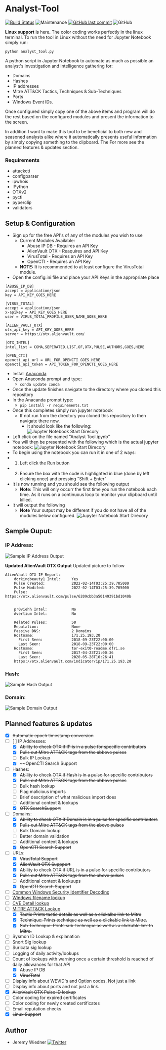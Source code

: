 # Analyst-Tool
[![Build Status](https://img.shields.io/badge/platform-Windows%20%7C%20Linux-blue.svg)](https://shields.io/)
![Maintenance](https://img.shields.io/maintenance/yes/2024.svg?style=flat-square)
[![GitHub last commit](https://img.shields.io/github/last-commit/cybersheepdog/Analyst-Tool.svg?style=flat-square)](https://github.com/cybersheepdog/Analyst-Tool/commit/master)
![GitHub](https://img.shields.io/github/license/cybersheepdog/Analyst-Tool)

**Linux support** is here. The color coding works perfectly in the linux terminal. To run the tool in Linux without the need for Jupyter Notebook simply run:
```
python analyst_tool.py
```


A python script in Jupyter Notebook to automate as much as possible an analyst's investigation and intelligence gathering for:
- Domains
- Hashes
- IP addresses
- Mitre ATT&CK Tactics, Techniques & Sub-Techniques
- Ports
- Windows Event IDs.  

Once configured simply copy one of the above items and program will do the rest based on the configured modules and present the information to the screen. 

In addition I want to make this tool to be beneficial to both new and seasoned analysts alike where it automatically presents useful information by simply copying something to the clipboard. The For more see the planned features & updates section.

### Requirements
- attackcti
- configparser
- ipwhois
- IPython
- OTXv2
- pycti
- pyperclip
- validators

## Setup & Configuration
- Sign up for the free API's of any of the modules you wish to use
     - Current Modules Available:
          - Abuse IP DB - Requires an API Key
          - AlienVault OTX - Reaquires and API Key
          - VirusTotal - Requires an API Key
          - OpenCTI - Requires an API Key
     - **NOTE:**  It is recommended to at least configure the VirusTotal module.
- Open the config.ini file and place your API Keys in the appropriate place
```
[ABUSE_IP_DB]
accept = application/json
key = API_KEY_GOES_HERE

[VIRUS_TOTAL]
accept = application/json
x-apikey = API_KEY_GOES_HERE
user = VIRUS_TOTAL_PROFILE_USER_NAME_GOES_HERE

[ALIEN_VAULT_OTX]
otx_api_key = API_KEY_GOES_HERE
server = https://otx.alienvault.com/

[OTX_INTEL]
intel_list = COMA,SEPERATED,LIST,OF,OTX,PULSE,AUTHORS,GOES,HERE

[OPEN_CTI]
opencti_api_url = URL_FOR_OPENCTI_GOES_HERE
opencti_api_token = API_TOKEN_FOR_OPENCTI_GOES_HERE

```
- Install [Anaconda](https://www.anaconda.com/products/individual)
- Open Anaconda prompt and type:
     - ```conda update conda```
- Once the update finishes navigate to the directory where you cloned this repository
- In the Anacanda prompt type:
     - ```pip install -r requirements.txt```
- Once this completes simply run jupyter notebook
     - If not run from the directory you cloned this repository to then navigate there now.
          - It should look like the following:
![Jupyter Notebook Start Direcory](/graphics/start_directory.png)
- Left click on the file named "Analyst Tool.ipynb"
- You will then be presented with the following which is the actual jupyter notebook:
![Jupyter Notebook Start Direcory](/graphics/run.png)
- To begin using the notebook you can run it in one of 2 ways:
- 1. Left click the Run button
- 2. Ensure the box with the code is highlighted in blue (done by left clicking once) and pressing "Shift + Enter"
- It is now running and you should see the following output
     - **Note:** This will only occurr the first time you run the notebook each time.  As it runs on a continuous loop to monitor your clipboard until killed.
- It will output the following
     - **Note** Your output may be different if you do not have all of the modules below configured.
![Jupyter Notebook Start Direcory](/graphics/1st_run.png)


## Sample Ouput:
### IP Address:

![Sample IP Address Output](/graphics/ip.png)

**Updated AlienVault OTX Output** Updated picture to follow
```
AlienVault OTX IP Report:
	dorkingbeauty1 Intel:     Yes
	Pulse Created:            2022-02-14T03:25:39.705000
	Pulse Modifed:            2022-02-14T03:25:39.705000
	Pulse:                    https://otx.alienvault.com/pulse/6209cbb3a50149391bd1040b


	pr0viehh Intel:           No
	Avertium Intel:           No

	Related Pulses:           50
	Reputation:               None
	Passive DNS:              2 Domains
	Hostname:                 171.25.193.20
	  First Seen:             2018-09-23T22:00:00
	  Last Seen:              2018-09-23T22:00:00
	Hostname:                 tor-exit0-readme.dfri.se
	  First Seen:             2017-04-23T21:00:36
	  Last Seen:              2020-05-28T16:26:41
	https://otx.alienvault.com/indicator/ip/171.25.193.20
```

### Hash:

![Sample Hash Output](/graphics/hash.png)

### Domain:

![Sample Domain Output](/graphics/domain.png)

## Planned features & updates
- [X] ~~Automatic epoch timestamp conversion~~
- [ ] [ ] IP Addresses:
     - [X] ~~Ability to check OTX if IP is in a pulse for specific contributors~~
     - [X] ~~Pulls out Mitre ATT&CK tags from the abbove pulses~~     	
     - [ ] Bulk IP Lookup
     - [X] ~~OpenCTI Search Support
- [ ] Hashes:
     - [X] ~~Ability to check OTX if Hash is in a pulse for specific contributors~~
     - [X] ~~Pulls out Mitre ATT&CK tags from the abbove pulses~~   
     - [ ] Bulk hash lookup
     - [ ] Flag malicious imports
     - [ ] Brief description of what malicious import does
     - [ ] Additional context & lookups
     - [X] ~~OTX SearchSupport~~
- [ ]  Domains:
     - [X] ~~Ability to check OTX if Domain is in a pulse for specific contributors~~
     - [X] ~~Pulls out Mitre ATT&CK tags from the above pulses~~
     - [ ] Bulk Domain lookup
     - [ ] Better domain validation
     - [ ] Additional context & lookups
     - [X] ~~OpenCTI Search Support~~
- [ ] URLs:
     - [x] ~~VirusTotal Support~~
     - [x] ~~AlienVault OTX Suppport~~
     - [X] ~~Ability to check OTX if URL is in a pulse for specific contributors~~
     - [X] ~~Pulls out Mitre ATT&CK tags from the above pulses~~
     - [ ] Additional context & lookuups
     - [X] ~~OpenCTI Search Support~~
- [ ] [Common Windows Security Identifier Decoding](https://docs.microsoft.com/en-us/windows/security/identity-protection/access-control/security-identifiers)
- [ ] [Windows filename lookup](https://www.echotrail.io/)
- [ ] [CVE Detail lookup](https://nvd.nist.gov/vuln/detail/CVE-2022-23307)
- [ ] [MITRE ATT&CK Lookup](https://attack.mitre.org/)
     - [X] ~~Tactic  Prints tactic details as well as a clickalbe link to Mitre~~
     - [X] ~~Technique: Prints technique as well as a clickable link to Mitre.~~
     - [X] ~~Sub Technique: Prints sub-technique as well as a clickable link to Mitre.~~
- [ ] Sysmon ID Lookup & explanation
- [ ] Snort Sig lookup
- [ ] Suricata sig lookup
- [ ] Logging of daily activity/lookups
- [ ] Count of lookups with warning once a certain threshold is reached of daily allowances for that API
     - [X] ~~Abuse IP DB~~
     - [X] ~~VirusTotal~~
- [ ] Display info about WEVID's and Option codes.  Not just a link
- [ ] Display info about ports and not just a link.
- [X] ~~AlienVault OTX Pulse ID lookup~~
- [ ] Color coding for expired certificates
- [ ] Color coding for newly created certificates
- [ ] Email reputation checks
- [X] ~~Linux Support~~

## Author
* Jeremy Wiedner   [![Twitter](https://img.shields.io/twitter/follow/JeremyWiedner?style=social)](https://twitter.com/JeremyWiedner)

